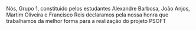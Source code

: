 
Nós, Grupo 1, constituido pelos estudantes Alexandre Barbosa, João Anjos, Martim Oliveira e Francisco Reis declaramos pela nossa honra
que trabalhamos da melhor forma para a realização do projeto PSOFT